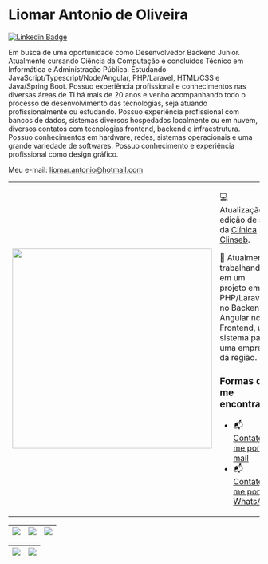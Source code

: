 <h1> Liomar Antonio de Oliveira </h1>

[![Linkedin Badge](https://img.shields.io/badge/-Linkedin-blue?style=for-the-badge&logo=Linkedin&logoColor=white&link=https://github.com/liomaroliveira)](https://www.linkedin.com/in/liomarbr/)

Em busca de uma oportunidade como Desenvolvedor Backend Junior. Atualmente cursando Ciência da Computação e concluídos Técnico em Informática e Administração Pública.
Estudando JavaScript/Typescript/Node/Angular, PHP/Laravel, HTML/CSS e Java/Spring Boot.
Possuo experiência profissional e conhecimentos nas diversas áreas de TI há mais de 20 anos e venho acompanhando todo o processo de desenvolvimento das tecnologias, seja atuando profissionalmente ou estudando.
Possuo experiência profissional com bancos de dados, sistemas diversos hospedados localmente ou em nuvem, diversos contatos com tecnologias frontend, backend e infraestrutura.
Possuo conhecimentos em hardware, redes, sistemas operacionais e uma grande variedade de softwares. 
Possuo conhecimento e experiência profissional como design gráfico.

Meu e-mail: liomar.antonio@hotmail.com

<table border="0" cellspacing="0" cellpadding="0">
  <tr>
    <td style="border: 0";>
      <img width="400" src="https://media.istockphoto.com/id/1470350238/pt/vetorial/software-developer-working-with-computers.jpg" />
    </td>
    <td style="border: 0";>
      <p>
        💻 Atualização e edição de site da <a href="https://clinseb.com.br/">Clínica Clinseb<a/>.
      </p>
      <p>
        🌙 Atualmente trabalhando em um projeto em PHP/Laravel no Backend e Angular no Frontend, um sistema para uma empresa da região.
      </p>
      <h3>Formas de me encontrar:</h3>
      <ul>
        <li>
          📬 <a href=mailto:liomar.antonio@hotmail.com>Contate-me por e-mail</a>
        </li>
        <li>
          📬 <a href=https://api.whatsapp.com/send?phone=5574991965084&text=Ol%C3%A1!%20Vim%20atrav%C3%A9s%20do%20GitHub.%20>Contate-me por WhatsApp</a>
        </li>
      </ul>
    </td>
  </tr>
</table>

| ![](http://github-profile-summary-cards.vercel.app/api/cards/stats?username=arthurspk&theme=nord_dark) | ![](http://github-profile-summary-cards.vercel.app/api/cards/repos-per-language?username=arthurspk&hide=Html&theme=nord_dark) | ![](http://github-profile-summary-cards.vercel.app/api/cards/most-commit-language?username=arthurspk&theme=nord_dark) |
| :-: | :-: | :-: |

| ![](http://github-profile-summary-cards.vercel.app/api/cards/profile-details?username=arthurspk&theme=nord_dark) | ![](https://github-readme-streak-stats.herokuapp.com/?user=arthurspk&hide_border=true&date_format=M%20j%5B%2C%20Y%5D&background=2D3742&stroke=2D3742&ring=6bbbca&fire=6bbbca&currStreakNum=fff&sideNums=6bbbca&currStreakLabel=6bbbca&sideLabels=fff&dates=fff) |
| :-: | :-: |
